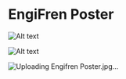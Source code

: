 # EngiFren Poster

<img src="PosterEngifren.jpg" alt="Alt text" title="Optional title">

![Alt text](/PosterEngifren.jpg "Optional title")

![Uploading Engifren Poster.jpg…]()
